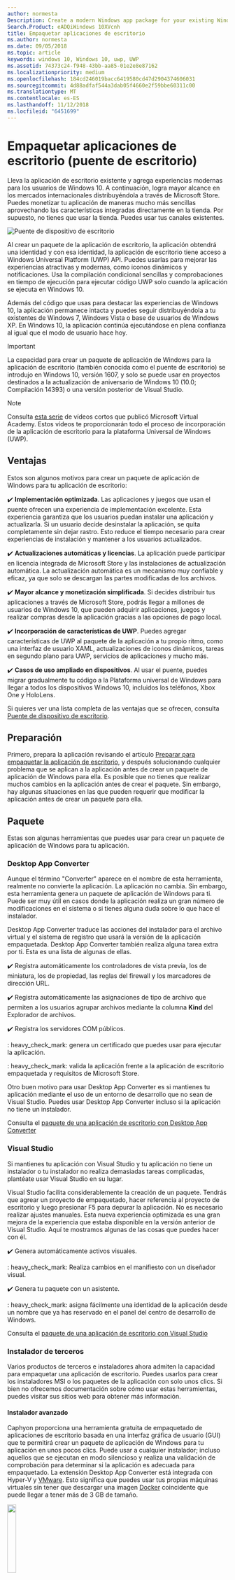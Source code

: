 ```yaml
---
author: normesta
Description: Create a modern Windows app package for your existing Windows Forms, WPF, or Win32 app or game. Add modern experiences for Windows 10 users and simplify deployment and monetization.
Search.Product: eADQiWindows 10XVcnh
title: Empaquetar aplicaciones de escritorio
ms.author: normesta
ms.date: 09/05/2018
ms.topic: article
keywords: windows 10, Windows 10, uwp, UWP
ms.assetid: 74373c24-f948-43bb-aa85-01e2e8e87162
ms.localizationpriority: medium
ms.openlocfilehash: 184cd246019bacc6419580cd47d2904374606031
ms.sourcegitcommit: 4d88adfaf544a3dab05f4660e2f59bbe60311c00
ms.translationtype: MT
ms.contentlocale: es-ES
ms.lasthandoff: 11/12/2018
ms.locfileid: "6451699"
---
```

# <a name="package-desktop-applications-desktop-bridge"></a>Empaquetar aplicaciones de escritorio (puente de escritorio)

Lleva la aplicación de escritorio existente y agrega experiencias modernas para los usuarios de Windows 10. A continuación, logra mayor alcance en los mercados internacionales distribuyéndola a través de Microsoft Store. Puedes monetizar tu aplicación de maneras mucho más sencillas aprovechando las características integradas directamente en la tienda. Por supuesto, no tienes que usar la tienda. Puedes usar tus canales existentes.

![Puente de dispositivo de escritorio](images/desktop-to-uwp/desktop-bridge-4.png)

Al crear un paquete de la aplicación de escritorio, la aplicación obtendrá una identidad y con esa identidad, la aplicación de escritorio tiene acceso a Windows Universal Platform (UWP) API. Puedes usarlas para mejorar las experiencias atractivas y modernas, como iconos dinámicos y notificaciones.  Usa la compilación condicional sencillas y comprobaciones en tiempo de ejecución para ejecutar código UWP solo cuando la aplicación se ejecuta en Windows 10.

Además del código que usas para destacar las experiencias de Windows 10, la aplicación permanece intacta y puedes seguir distribuyéndola a tu existentes de Windows 7, Windows Vista o base de usuarios de Windows XP. En Windows 10, la aplicación continúa ejecutándose en plena confianza al igual que el modo de usuario hace hoy.

>[!IMPORTANT]
>La capacidad para crear un paquete de aplicación de Windows para la aplicación de escritorio (también conocida como el puente de escritorio) se introdujo en Windows 10, versión 1607, y solo se puede usar en proyectos destinados a la actualización de aniversario de Windows 10 (10.0; Compilación 14393) o una versión posterior de Visual Studio.

> [!NOTE]
> Consulta <a href="https://mva.microsoft.com/en-US/training-courses/developers-guide-to-the-desktop-bridge-17373?l=oZG0B1WhD_8406218965/">esta serie</a> de vídeos cortos que publicó Microsoft Virtual Academy. Estos vídeos te proporcionarán todo el proceso de incorporación de la aplicación de escritorio para la plataforma Universal de Windows (UWP).

## <a name="benefits"></a>Ventajas

Estos son algunos motivos para crear un paquete de aplicación de Windows para tu aplicación de escritorio:

:heavy_check_mark: **Implementación optimizada**. Las aplicaciones y juegos que usan el puente ofrecen una experiencia de implementación excelente. Esta experiencia garantiza que los usuarios puedan instalar una aplicación y actualizarla. Si un usuario decide desinstalar la aplicación, se quita completamente sin dejar rastro. Esto reduce el tiempo necesario para crear experiencias de instalación y mantener a los usuarios actualizados.

:heavy_check_mark: **Actualizaciones automáticas y licencias**. La aplicación puede participar en licencia integrada de Microsoft Store y las instalaciones de actualización automática. La actualización automática es un mecanismo muy confiable y eficaz, ya que solo se descargan las partes modificadas de los archivos.

:heavy_check_mark: **Mayor alcance y monetización simplificada**. Si decides distribuir tus aplicaciones a través de Microsoft Store, podrás llegar a millones de usuarios de Windows 10, que pueden adquirir aplicaciones, juegos y realizar compras desde la aplicación gracias a las opciones de pago local.

:heavy_check_mark: **Incorporación de características de UWP**.  Puedes agregar características de UWP al paquete de la aplicación a tu propio ritmo, como una interfaz de usuario XAML, actualizaciones de iconos dinámicos, tareas en segundo plano para UWP, servicios de aplicaciones y mucho más.

:heavy_check_mark: **Casos de uso ampliado en dispositivos**. Al usar el puente, puedes migrar gradualmente tu código a la Plataforma universal de Windows para llegar a todos los dispositivos Windows 10, incluidos los teléfonos, Xbox One y HoloLens.

Si quieres ver una lista completa de las ventajas que se ofrecen, consulta [Puente de dispositivo de escritorio](https://developer.microsoft.com/windows/bridges/desktop).

## <a name="prepare"></a>Preparación

Primero, prepara la aplicación revisando el artículo [Preparar para empaquetar la aplicación de escritorio](desktop-to-uwp-prepare.md), y después solucionando cualquier problema que se aplican a la aplicación antes de crear un paquete de aplicación de Windows para ella. Es posible que no tienes que realizar muchos cambios en la aplicación antes de crear el paquete. Sin embargo, hay algunas situaciones en las que pueden requerir que modificar la aplicación antes de crear un paquete para ella.

<a id="convert" />

## <a name="package"></a>Paquete

Estas son algunas herramientas que puedes usar para crear un paquete de aplicación de Windows para tu aplicación.

### <a name="desktop-app-converter"></a>Desktop App Converter

Aunque el término "Converter" aparece en el nombre de esta herramienta, realmente no convierte la aplicación. La aplicación no cambia. Sin embargo, esta herramienta genera un paquete de aplicación de Windows para ti. Puede ser muy útil en casos donde la aplicación realiza un gran número de modificaciones en el sistema o si tienes alguna duda sobre lo que hace el instalador.

Desktop App Converter traduce las acciones del instalador para el archivo virtual y el sistema de registro que usará la versión de la aplicación empaquetada. Desktop App Converter también realiza alguna tarea extra por ti. Esta es una lista de algunas de ellas.

:heavy_check_mark: Registra automáticamente los controladores de vista previa, los de miniatura, los de propiedad, las reglas del firewall y los marcadores de dirección URL.

:heavy_check_mark: Registra automáticamente las asignaciones de tipo de archivo que permiten a los usuarios agrupar archivos mediante la columna **Kind** del Explorador de archivos.

:heavy_check_mark: Registra los servidores COM públicos.

: heavy_check_mark: genera un certificado que puedes usar para ejecutar la aplicación.

: heavy_check_mark: valida la aplicación frente a la aplicación de escritorio empaquetada y requisitos de Microsoft Store.

Otro buen motivo para usar Desktop App Converter es si mantienes tu aplicación mediante el uso de un entorno de desarrollo que no sean de Visual Studio. Puedes usar Desktop App Converter incluso si la aplicación no tiene un instalador.

Consulta el [paquete de una aplicación de escritorio con Desktop App Converter](desktop-to-uwp-run-desktop-app-converter.md)

### <a name="visual-studio"></a>Visual Studio

Si mantienes tu aplicación con Visual Studio y tu aplicación no tiene un instalador o tu instalador no realiza demasiadas tareas complicadas, plantéate usar Visual Studio en su lugar.

Visual Studio facilita considerablemente la creación de un paquete. Tendrás que agrear un proyecto de empaquetado, hacer referencia al proyecto de escritorio y luego presionar F5 para depurar la aplicación. No es necesario realizar ajustes manuales. Esta nueva experiencia optimizada es una gran mejora de la experiencia que estaba disponible en la versión anterior de Visual Studio. Aquí te mostramos algunas de las cosas que puedes hacer con él.

:heavy_check_mark: Genera automáticamente activos visuales.

: heavy_check_mark: Realiza cambios en el manifiesto con un diseñador visual.

:heavy_check_mark: Genera tu paquete con un asistente.

: heavy_check_mark: asigna fácilmente una identidad de la aplicación desde un nombre que ya has reservado en el panel del centro de desarrollo de Windows.

Consulta el [paquete de una aplicación de escritorio con Visual Studio](desktop-to-uwp-packaging-dot-net.md)

### <a name="third-party-installer"></a>Instalador de terceros

 Varios productos de terceros e instaladores ahora admiten la capacidad para empaquetar una aplicación de escritorio. Puedes usarlos para crear los instaladores MSI o los paquetes de la aplicación con solo unos clics. Si bien no ofrecemos documentación sobre cómo usar estas herramientas, puedes visitar sus sitios web para obtener más información.

#### <a name="advanced-installer"></a>Instalador avanzado

Caphyon proporciona una herramienta gratuita de empaquetado de aplicaciones de escritorio basada en una interfaz gráfica de usuario (GUI) que te permitirá crear un paquete de aplicación de Windows para tu aplicación en unos pocos clics. Puede usar a cualquier instalador; incluso aquellos que se ejecutan en modo silencioso y realiza una validación de comprobación para determinar si la aplicación es adecuada para empaquetado.
La extensión Desktop App Converter está integrada con Hyper-V y [VMware](http://www.vmware.com/). Esto significa que puedes usar tus propias máquinas virtuales sin tener que descargar una imagen [Docker](https://docs.docker.com/) coincidente que puede llegar a tener más de 3 GB de tamaño.

<img width="20%" src="images/desktop-to-uwp/Advanced_Installer_Vertical.png">

Puedes usar el [Instalador avanzado](http://www.advancedinstaller.com/) para generar MSI y [paquetes de aplicación de Windows](http://www.advancedinstaller.com/uwp-app-package.html) a partir de proyectos existentes. De igual manera, también puedes usar el Instalador avanzado para importar los paquetes de aplicación de Windows que hayas creado mediante Microsoft Desktop App Converter. Una vez importados, puedes mantenerlos mediante herramientas visuales diseñadas específicamente para aplicaciones para UWP.

Del mismo modo, el Instalador avanzado también te proporciona una extensión de Visual Studio 2017 y 2015 que puedes usar para [compilar y depurar aplicaciones de Puente de dispositivo de escritorio](http://www.advancedinstaller.com/debug-desktop-bridge-apps.html).

Consulta este [vídeo](https://www.youtube.com/watch?v=cmLKgn04Vfg&feature=youtu.be) para ver una introducción rápida.

> [!TIP]
> Asegúrate de echar un vistazo a la edición publicada recientemente [Edición exprés para instaladores avanzados](https://www.advancedinstaller.com/express-edition.html).

#### <a name="cloudhouse-compatibility-containers"></a>Contenedores de compatibilidad con Cloudhouse

Para los clientes empresariales que tienen aplicaciones de línea de negocio que son incompatibles con Windows 10 y Windows 10S, los contenedores de compatibilidad de Cloudhouse permiten que las aplicaciones de Windows XP y Windows 7 se ejecuten en Windows 10 y los conviertan para ejecutarse en la Plataforma universal de Windows (UWP) para entregarse a través de Microsoft Store para Empresas o Microsoft Intune sin cambiar el código fuente. Regístrate para obtener una [Evaluación gratuita](http://www.cloudhouse.com/free-trial).

<img width="20%" src="images/desktop-to-uwp/cloudhouse-container-logo.png">

Cloudhouse proporciona un empaquetador automático de línea de empaquetado de aplicaciones empresariales en [Contenedores de compatibilidad](https://docs.cloudhouse.com/37613-overview/266723-compatibility-containers-for-applications) en el sistema operativo en el que las aplicaciones se ejecutan hoy en día (por ejemplo, Windows XP) y [prepararlo para la conversión](https://docs.cloudhouse.com/37613-overview/266725-compatibility-containers-for-desktop-bridge?from_search=17883905) a UWP. El contenedor se convierte luego en el nuevo paquete de aplicación de Windows mediante su integración con la herramienta Desktop App Converter de Microsoft.

El empaquetador automático usa instalar y capturar y el análisis en tiempo de ejecución para crear un contenedor para la aplicación que incluye los archivos, el registro, los tiempos de ejecución y las dependencias de la aplicación, así como el motor de redireccionamiento y compatibilidad que permite que la aplicación se ejecute en Windows 10. El contenedor proporciona el aislamiento de la aplicación y su tiempos de ejecución, para que no afecten ni entren en conflicto con otras aplicaciones que se ejecutan en el dispositivo del usuario.

Obtén más información sobre cómo puedes ofrecer aplicaciones empresariales a través de Microsoft Store para Empresas en nuestro [blog de lanzamientos](http://www.cloudhouse.com/resources/release-solution-to-get-any-line-of-business-app-to-uwp).

#### <a name="firegiant"></a>FireGiant

La [extensión FireGiant Appx](https://www.firegiant.com/products/wix-expansion-pack/appx) te permite crear paquetes MSI y paquetes de aplicaciones de Windows al mismo tiempo desde el mismo código fuente de WiX. Cada vez que crees, puedes elegir Windows 10 con un paquete de aplicación de Windows y las versiones anteriores de Windows con MSI.

<img width="20%" src="images/desktop-to-uwp/FG3rdPartyLogo.png">

La extensión FireGiant Appx usa el análisis estático y la emulación inteligente de tus proyectos WiX para crear paquetes de aplicación de Windows sin la sobrecarga de tiempo de ejecución y espacio en disco de contenedores o máquinas virtuales.

Como la extensión FireGiant Appx no convierte el instalador ejecutándolo, puede mantener el instalador WiX sin necesidad de convertirlo repetidamente a paquetes de aplicación de Windows. Todos los usuarios de diferentes versiones de Windows obtienen las mejoras más recientes y no tienes que preocuparte de que los paquetes de aplicación de MSI y Windows no se sincronicen.

Echa un vistazo a este [vídeo](https://www.youtube.com/watch?v=AFBpdBiAYQE) y ver cómo en un par de líneas de código, Rob Mensching de FireGiant director general crea una versión de Appx (paquete de aplicación de Windows) de la herramienta de compresión de 7-Zip de código abierto populares y, a continuación, cómo mejora la aplicación para Windows y los paquetes MSI con cambios en el mismo código fuente de WiX.

#### <a name="installaware"></a>InstallAware

Install**Aware**, con un [registro de seguimiento](https://www.installaware.com/press-room.htm) de innovaciones rápidamente compatibles de Microsoft, compilaciones [paquetes de aplicaciones Windows (Puente de dispositivo de escritorio)](https://www.installaware.com/appx-builder.htm), App-V (virtualización de aplicaciones), MSI (Windows Installer) y paquetes EXE (código nativo) desde un único origen.

<img width="20%" src="images/desktop-to-uwp/installaware.png">

Install**Aware** proporciona extensiones de Install**Aware** gratuitas para las versiones 2012-2017 de Visual Studio. Puedes usarlas para crear paquetes de aplicaciones de Windows con un solo clic directamente desde la [barra de herramientas de Visual Studio](https://www.installaware.com/visual-studio-installer-2015.htm).

También puedes importar cualquier instalación, incluso si no tienes el código fuente para ella, usando Package**Aware** (capturas de instalación sin instantáneas), o el Asistente para importación de base de datos (para todos los instaladores de MSI y módulos de combinación MSM). Puedes usar [herramientas de la interfaz gráfica de usuario](https://www.installaware.com/scripting-two-way-integrated-ide.htm) para mantener y mejorar las importaciones, visualmente o mediante la creación de scripts.

Las [opciones de creación de APPX avanzadas](https://www.installaware.com/mhtml5/desktop/appx.htm) te ayudan a tener como objetivo los envíos de Microsoft Store o a producir binarios del paquete de aplicación de Windows con firma para la distribución de transferencia local a los usuarios finales. Incluso puedes compilar paquetes de **WSA**(Windows Server Applications) Installer destinados a las implementaciones en **Nano servidor**, todo ello desde un único origen y con compatibilidad completa con la [automatización de la línea de comandos](https://www.installaware.com/scripting-automation-interface.htm), además de una GUI.

Install**Aware** también [creó en código abierto](https://www.installaware.com/gnu.asp) una **biblioteca de generadores de APPX**, junto con un applet de línea de comandos de ejemplo, bajo la licencia de GNU Affero GPL. Se diseñaron para usarse con plataformas de código abierto como WiX.

#### <a name="installshield"></a>InstallShield

InstallShield proporciona una solución única para desarrollar instaladores MSI y EXE, crear paquetes de Plataforma universal de Windows y aplicación de Windows Server (WSA), y virtualizar aplicaciones con un mínimo de scripting, codificación y rediseño.

<img width="20%" src="images/desktop-to-uwp/InstallShield-logo.jpg">

Examina tu proyecto de InstallShield en cuestión de segundos para ahorrar horas de trabajo de investigación identificando automáticamente los posibles problemas de compatibilidad entre tu aplicación y los paquetes de UWP y WSA.

Prepárate para Microsoft Store y simplifica la experiencia de instalación del software en Windows 10 creando paquetes de aplicación para UWP desde tus proyectos de InstallShield existentes. Compila paquetes tanto de Windows Installer como de aplicación de UWP para admitir los escenarios de implementación que desee de los clientes. Admite implementaciones de Nano Server y Windows Server 2016 compilando paquetes de WSA desde tus proyectos existentes de InstallShield.

Desarrolla tu instalación en módulos para facilitar la implementación y el mantenimiento y, a continuación, combina los componentes y las dependencias en el tiempo de compilación en un único paquete de aplicación para UWP para Microsoft Store. Para la distribución directa fuera de la tienda, agrupa los paquetes de aplicación para UWP y otras dependencias junto con un programa de instalación de la interfaz de usuario Suite o avanzado.

Más información en este [libro electrónico](https://na01.safelinks.protection.outlook.com/?url=https%3A%2F%2Fresources.flexerasoftware.com%2Fweb%2Fpdf%2FeBook-IS-Your-Fast-Track-to-Profit.pdf&data=02%7C01%7Cnormesta%40microsoft.com%7C86b9a00bc8e345c2ac6208d4ba464802%7C72f988bf86f141af91ab2d7cd011db47%7C1%7C1%7C636338258409706554&sdata=IAYNp9nFc8B5ayxwrs%2FQTWowUmOda6p%2Fn%2BjdHea257M%3D&reserved=0).

#### <a name="pace-suite"></a>PACE Suite

[PACE Suite](https://pacesuite.com/) es una herramienta de empaquetado de aplicaciones que puedes usar para llevar tus aplicaciones de escritorio a la Plataforma universal de Windows.

<img width="20%" src="images/desktop-to-uwp/PACE.png">

Con PACE Suite, no necesitas preparar entornos de empaquetado especiales ni instalar componentes de Windows SDK adicionales. PACE Suite puede crear paquetes de aplicación de Windows de forma independiente en tu entorno de empaquetado estándar en Windows 10 o Windows Server 2016. Echa un vistazo a este [ejemplo ilustrado](https://pacesuite.com/convert-exe-to-appx/) para descubrir cómo PACE Suite realiza el empaquetado de un instalador en un paquete de aplicación de Windows.

Además de crear paquetes de aplicación de Windows, también puedes usar PACE Suite para crear paquetes de Windows Installer (MSI), revisiones (MSP), transformaciones (MST) y paquetes App-V. En cuanto a la creación de MSI, PACE Suite ayuda con la administración de actualizaciones, la configuración de permisos, acciones personalizadas, scripts y otros. También puedes publicar tus aplicaciones directamente en System Center Configuration Manager.

Para revisar todas las funcionalidades del empaquetado de aplicaciones, consulta [Características de PACE Suite](https://pacesuite.com/features/).

#### <a name="rad-studio"></a>RAD Studio

Consulta [RAD Studio de Embarcadero](https://www.embarcadero.com/products/rad-studio/windows-10-store-desktop-bridge)

#### <a name="raypack-studio"></a>RayPack Studio

Solución de empaquetado de Raynet, [RayPack Studio](https://raynet.de/Raynet-Products/RayPackStudio), admite la creación de paquetes de aplicaciones de escritorio como uno de los posibles resultados de conversión eficiente y fácil de configurar y volver a empaquetar framework.

<img width="20%" src="images/desktop-to-uwp/RaynetLogo_v3.png">

Pueden usarse entornos virtuales existentes (Estación de trabajo VMware, Hyper-V) para realizar conversiones automatizadas/en bloque sin configuración de entorno prolongada. Un componente del estudio ([RayQC avanzada](https://raynet.de/Raynet-Products/RayQCad)) es capaz de realizar pruebas de filtrado y compatibilidad de conversión previa para comprobar el software que sea apto para la conversión. Además, los usuarios ya pueden realizar comprobaciones amplias de colisión y compatibilidad con distintas ediciones de Windows 10, incluyendo las actualizaciones de aniversario y Creators.

Además de para la creación de paquetes de software para formato APPX/UWP de Windows 10, RayPack Studio también puede usarse para crear paquetes clásicos de Windows Installer (MSI), revisiones (MSP), transformaciones (MST) y paquetes App-V. Además, esta solución incluye un conjunto de productos y componentes de software para paquetes de software de empresa profesional. Además de los paquetes de software y la virtualización, RayPack Studio considera todas las tareas relacionadas con el empaquetado: comprobaciones de conflictos y compatibilidad de aplicaciones y paquetes de software ([RayQC avanzada](https://raynet.de/Raynet-Products/RayQCad)), evaluación de software ([RayEval](https://raynet.de/Raynet-Products/RayEval)) y control de calidad ([RayQC](https://raynet.de/Raynet-Products/RayQC)).

Combinado con [RayFlow](https://raynet.de/Raynet-Products/RayFlow), el sistema de flujo de trabajo de empresa de Raynet, los usuarios pueden trabajar de forma eficaz en el software a lo largo de todo el ciclo de vida de la aplicación de empresa, desde los pedidos de paquetes y pasando por la evaluación, el análisis, el empaquetado, el aseguramiento de calidad, las pruebas de aceptación de usuario y la implementación. Todos los paquetes y formatos pueden almacenarse e implementarse directamente en SCCM u otras soluciones. El proceso de ciclo de vida de toda la aplicación lo sigue y administra RayFlow. Además, se pueden integrar sistemas de cualquier orden, como ServiceNow. Raynet crea fábricas de empaquetado de software en todo el mundo, con sus herramientas para los proveedores de servicios.

Convéncete tú mismo y consigue la [licencia de prueba gratuita](https://raynet.de/contact?init=license) de RayPack Studio y RayFlow de Raynet . Para obtener más información visita [www.raynet.de](https://raynet.de/home).

**Vínculos relacionados**:

* Raynet: [https://raynet.de/home](https://raynet.de/home)
* RayPack Studio: [https://raynet.de/Raynet-Products/RayPackStudio](https://raynet.de/Raynet-Products/RayPackStudio)
* RayFlow: [https://raynet.de/Raynet-Products/RayFlow](https://raynet.de/Raynet-Products/RayFlow)
* RayEval: [https://raynet.de/Raynet-Products/RayEval](https://raynet.de/Raynet-Products/RayEval)
* RayQC: [https://raynet.de/Raynet-Products/RayQC](https://raynet.de/Raynet-Products/RayQC)
* RayQC Advanced: [https://raynet.de/Raynet-Products/RayQCad](https://raynet.de/Raynet-Products/RayQCad)
* Licencia de prueba gratuita: [https://raynet.de/contact?init=license](https://raynet.de/contact?init=license)

### <a name="manual-packaging"></a>Empaquetado manual

Como la última opción, puedes convertir tu aplicación sin usar alguna de estas herramientas. Si quieres conocer al detalle la conversión, puedes crear un archivo de manifiesto y ejecutar la herramienta **MakeAppx.exe** para crear el paquete de aplicación de Windows.

Consulta [empaquetar una aplicación de escritorio de forma manual](desktop-to-uwp-manual-conversion.md).

## <a name="integrate"></a>Integración

Si la aplicación debe integrar con el sistema (por ejemplo: establecer reglas de firewall), describe estas cuestiones en el manifiesto del paquete de la aplicación y el sistema hará el resto. Para la mayoría de estas tareas, no tendrás que escribir nada de código. Con un poco de XML en el manifiesto, puedes hacer cosas como iniciar un proceso cuando el usuario inicie sesión, integrar la aplicación en el Explorador de archivos y agregar la aplicación una lista de destinos de impresión que aparecen en otras aplicaciones.

Consulta [integrar la aplicación de escritorio empaquetada con Windows 10](desktop-to-uwp-extensions.md).

## <a name="enhance"></a>Mejora

Una vez empaquetada la aplicación, puedes agregarle características tales como iconos dinámicos y notificaciones de inserción. Algunas de estas funcionalidades pueden mejorar considerablemente el nivel de participación de la aplicación y te cuesta muy poco tiempo para agregar. Recuerda que algunas mejoras requieren un poco más código.

Consulta [Mejorar tu aplicación de escritorio para Windows 10](desktop-to-uwp-enhance.md).

## <a name="extend"></a>Ampliación

Algunas experiencias de Windows 10 (por ejemplo, una página de interfaz de usuario habilitada para entrada táctil) deben ejecutarse dentro de un contenedor de aplicación moderna. En general, primero debes determinar si puedes agregar tu experiencia [mejorando](desktop-to-uwp-enhance.md) la aplicación de escritorio existente con las API de UWP. Si tienes que usar un componente de UWP para lograr la experiencia, a continuación, puedes agregar un proyecto de UWP a la solución y usar servicios de aplicaciones para la comunicación entre la aplicación de escritorio y el componente UWP.

Consulta [Ampliar tu aplicación de escritorio con componentes de UWP modernos](desktop-to-uwp-extend.md).

## <a name="migrate"></a>Migración

Aunque no hay ninguna herramienta que pueda convertir una aplicación de escritorio en una aplicación para UWP, puedes reutilizar gran parte de tu código existente, lo que disminuirá el coste de la creación de uno. Puedes hacerlo moviendo tanta lógica de negocios como puedas en las bibliotecas .NET Standard 2.0.

El estándar de .NET 2.0 incluye un gran aumento en el número de las API de .NET junto con una corrección de compatibilidad para tus paquetes NuGet favoritos y las bibliotecas de terceros.

Mueve el código a las bibliotecas de .NET Standard y, a continuación, crea una app de la Plataforma universal de Windows (UWP) para tener acceso a todos los dispositivos de Windows 10.

Consulta [Compartir código entre una aplicación de escritorio y una aplicación para UWP](desktop-to-uwp-migrate.md)


## <a name="test"></a>Prueba

Para probar la aplicación en una configuración realista mientras la preparas para su distribución, es mejor firmar la aplicación e instalarla. Consulta [Probar la aplicación](https://docs.microsoft.com/en-us/windows/uwp/porting/desktop-to-uwp-debug#test-your-app).

>[!IMPORTANT]
> Si vas a publicar la aplicación en la Microsoft Store, asegúrate de que la aplicación funciona correctamente en dispositivos que ejecutan Windows 10 en modo S. Este es un requisito de store. Consulta [Probar la aplicación de Windows para Windows 10 en modo S](desktop-to-uwp-test-windows-s.md).

## <a name="validate"></a>Validación

Para que la aplicación posibilidades de publicarse en la Microsoft Store o de obtener la [Certificación de Windows](http://go.microsoft.com/fwlink/p/?LinkID=309666), debes validarla y probarla localmente antes de enviarla para su certificación.

Si estás usando DAC para empaquetar la aplicación, puedes usar el nuevo ``-Verify`` marca para validar el paquete con la aplicación de escritorio empaquetada y requisitos de la tienda. Consulta [Empaquetar una aplicación, firmarla y prepararla para su envío a la Store](desktop-to-uwp-run-desktop-app-converter.md#optional-parameters).

Si estás usando Visual Studio, puedes validar la aplicación desde el Asistente para **Crear paquetes de aplicaciones** . Consulta [Crear un archivo de carga del paquete de aplicación](../packaging/packaging-uwp-apps.md#create-an-app-package-upload-file).

Para ejecutar la herramienta manualmente, consulta [Kit para la certificación de aplicaciones en Windows](../debug-test-perf/windows-app-certification-kit.md).

Para revisar la lista de pruebas que usa la certificación de aplicaciones de Windows para validar la aplicación, consulta [Windows Desktop Bridge app tests (Pruebas de la aplicación del puente de dispositivo escritorio de Windows)](../debug-test-perf/windows-desktop-bridge-app-tests.md).

## <a name="distribute"></a>Distribución

Puedes distribuir la aplicación publicándola en la Microsoft Store o mediante la instalación de prueba en otros sistemas.

Consulta [distribuir una aplicación de escritorio empaquetada](desktop-to-uwp-distribute.md).

## <a name="support-and-feedback"></a>Soporte técnico y comentarios

**Encuentra respuestas a tus preguntas**

¿Tienes alguna pregunta? Pregúntanos en Stack Overflow. Nuestro equipo supervisa estas [etiquetas](http://stackoverflow.com/questions/tagged/project-centennial+or+desktop-bridge). También puedes preguntarnos [aquí](https://social.msdn.microsoft.com/Forums/en-US/home?filter=alltypes&sort=relevancedesc&searchTerm=%5BDesktop%20Converter%5D).

**Enviar comentarios o realizar sugerencias acerca de las características**

Consulta [UserVoice](https://wpdev.uservoice.com/forums/110705-universal-windows-platform/category/161895-desktop-bridge-centennial).

## <a name="in-this-section"></a>En esta sección

| Tema | Descripción |
|-------|-------------|
| [Preparación para empaquetar una aplicación](desktop-to-uwp-prepare.md) | Proporciona una lista de los elementos que hay que revisar antes de empaquetar la aplicación de escritorio. |
| [Empaquetar una aplicación con Desktop App Converter](desktop-to-uwp-run-desktop-app-converter.md) | Muestra cómo ejecutar Desktop App Converter. |
| [Empaquetar una aplicación de escritorio de forma manual](desktop-to-uwp-manual-conversion.md) | Aprende a crear un paquete de la aplicación y un manifiesto manualmente. |
| [Empaquetar una aplicación de escritorio con Visual Studio](desktop-to-uwp-packaging-dot-net.md)| Muestra cómo empaquetar la aplicación de escritorio con Visual Studio. |
| [Integrar la aplicación de escritorio con Windows 10](desktop-to-uwp-extensions.md) | Integrar la aplicación con Windows 10 mediante el uso de las tareas en el archivo de manifiesto de paquete de tu proyecto de empaquetado con descripciones. |
| [Mejorar tu aplicación de escritorio para Windows 10](desktop-to-uwp-enhance.md)| Usa las API de UWP para agregar modernas experiencias que destacan para los usuarios de Windows 10. |
| [API de UWP disponibles para una aplicación de escritorio empaquetada](desktop-to-uwp-supported-api.md) | Consulta qué API de UWP están disponibles para la aplicación de escritorio empaquetada usar. |
| [Ampliar tu aplicación de escritorio con componentes de UWP modernos](desktop-to-uwp-extend.md)| Agrega experiencias avanzadas que deben ejecutarse dentro de un contenedor de aplicación para UWP. Conectar la aplicación de escritorio con el proceso de UWP mediante el uso de servicios de aplicaciones.|
| [Ejecutar, depurar y probar una aplicación de escritorio empaquetada](desktop-to-uwp-debug.md) | Explica las opciones para depurar la aplicación empaquetada. |
| [Distribuir una aplicación de escritorio empaquetada ](desktop-to-uwp-distribute.md) | Consulta cómo distribuir la aplicación convertida a los usuarios.  |
| [Issues(desktop-to-uwp-known-issues.md) conocidos | Enumera los problemas conocidos con el empaquetado de aplicaciones de escritorio. |

